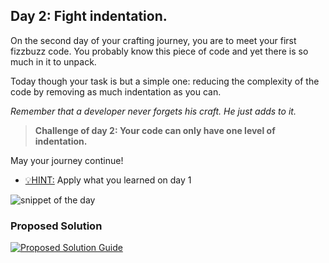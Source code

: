 ## Day 2: Fight indentation.

On the second day of your crafting journey, you are to meet your first fizzbuzz code.
You probably know this piece of code and yet there is so much in it to unpack.

Today though your task is but a simple one: reducing the complexity of the code
by removing as much indentation as you can.

_Remember that a developer never forgets his craft. He just adds to it._

>**Challenge of day 2: Your code can only have one level of indentation.**

May your journey continue!

- <u>💡HINT:</u> Apply what you learned on day 1

![snippet of the day](snippet.png)

### Proposed Solution
[![Proposed Solution Guide](../../img/proposed-solution.png)](solution/step-by-step.md)